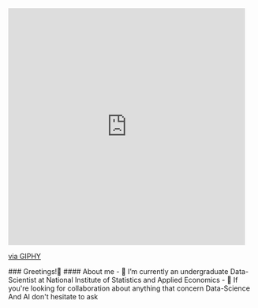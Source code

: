 <iframe src="https://giphy.com/embed/RgbSYPGEB4FzkiTfXa" width="480" height="480" frameBorder="0" class="giphy-embed" allowFullScreen></iframe><p><a href="https://giphy.com/gifs/gif-art-visuals-electric-RgbSYPGEB4FzkiTfXa">via GIPHY</a></p>
### Greetings!👋
#### About me
- 🌱 I’m currently an undergraduate Data-Scientist at National Institute of Statistics and Applied Economics
- 👯 If you're looking for collaboration about anything that concern Data-Science And AI don't hesitate to ask
<!--
**P0S1TRON/P0S1TRON** is a ✨ _special_ ✨ repository because its `README.md` (this file) appears on your GitHub profile.

Here are some ideas to get you started:

- 🔭 I’m currently working on ...
- 🌱 I’m currently learning Data-Science at National Institute of Statistics and Applied Economics
- 👯 I’m looking to collaborate on ...
- 🤔 I’m looking for help with ...
- 💬 Ask me about ...
- 📫 How to reach me: https://www.linkedin.com/in/ayoub-el-hadine-4abb62197/
- 😄 Pronouns: ...
- ⚡ Fun fact: ...
-->

### Connect with me:

[<img align="left" alt="P0S1TR0N | LinkedIn" width="22px" src="https://cdn.jsdelivr.net/npm/simple-icons@v3/icons/linkedin.svg" />][linkedin]
[<img align="left" alt="P0S1TR0N | LinkedIn" width="22px" src="https://cdn.jsdelivr.net/npm/simple-icons@v3/icons/medium.svg" />][medium]
[<img align="left" alt="P0S1TR0N | LinkedIn" width="22px" src="https://cdn.jsdelivr.net/npm/simple-icons@v3/icons/twitter.svg" />][twitter]

[linkedin]:https://www.linkedin.com/in/ayoubelhadine/
[medium]:https://medium.com/@ayoubelhadine
[twitter]:https://twitter.com/AyoubHadine
